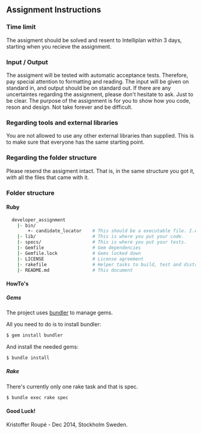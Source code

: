 ## Assignment Instructions 
### Time limit
The assigment should be solved and resent to Intelliplan within 3 days, starting when you recieve the assignment.

### Input / Output
The assigment will be tested with automatic acceptance tests. Therefore, pay special attention to formatting and reading. The input will be given on standard in, and output should be on standard out.
If there are any uncertaintes regarding the assignment, please don't hesitate to ask.
Just to be clear. The purpose of the assignment is for you to show how you code, reson and design. Not take forever and be difficult.

### Regarding tools and external libraries
You are not allowed to use any other external libraries than supplied. This is to make sure that everyone has the same starting point.

### Regarding the folder structure
Please resend the assigment intact. That is, in the same structure you got it, *with* all the files that came with it.

### Folder structure

#### Ruby
```bash
  developer_assignment
    |- bin/
        +- candidate_locator    # This should be a executable file. I.e. the main entry point for the assignment.
    |- lib/                     # This is where you put your code.
    |- specs/                   # This is where you put your tests.
    |- Gemfile                  # Gem dependencies
    |- Gemfile.lock             # Gems locked down
    |- LICENSE                  # License agreement
    |- rakefile                 # Helper tasks to build, test and distribute your code 
    |- README.md                # This document
```

#### HowTo's

##### Gems
The project uses [bundler](http://www.bundler.io) to manage gems.

All you need to do is to install bundler:
```bash
$ gem install bundler
```
And install the needed gems:

```bash
$ bundle install
```

##### Rake
There's currently only one rake task and that is spec.

```bash
$ bundle exec rake spec
```

#### Good Luck!

Kristoffer Roupé - Dec 2014, Stockholm Sweden.
